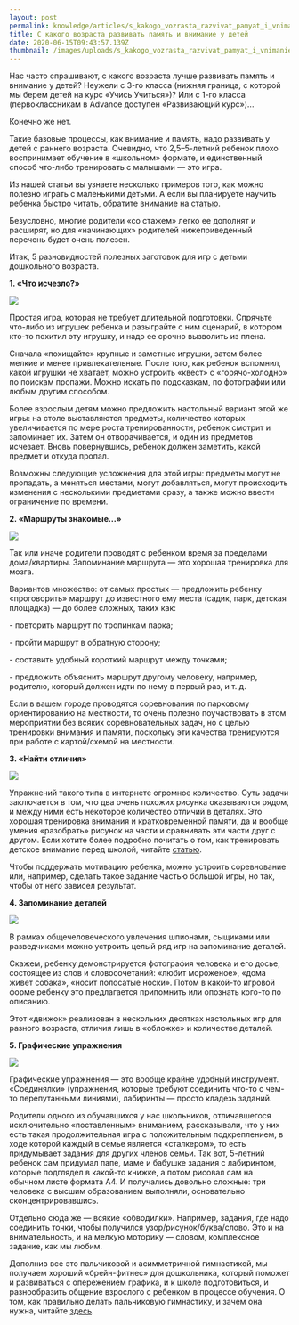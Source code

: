 ```yaml
---
layout: post
permalink: knowledge/articles/s_kakogo_vozrasta_razvivat_pamyat_i_vnimanie_u_detey/index.html
title: С какого возраста развивать память и внимание у детей
date: 2020-06-15T09:43:57.139Z
thumbnail: /images/uploads/s_kakogo_vozrasta_razvivat_pamyat_i_vnimanie_u_detey-01.jpg
---
```

Нас часто спрашивают, с какого возраста лучше развивать память и внимание у детей? Неужели с 3-го класса (нижняя граница, с которой мы берем детей на курс «Учись Учиться»)? Или с 1-го класса (первоклассникам в Advance доступен «Развивающий курс»)...

Конечно же нет.

Такие базовые процессы, как внимание и память, надо развивать у детей с раннего возраста. Очевидно, что 2,5–5-летний ребенок плохо воспринимает обучение в «школьном» формате, и единственный способ что-либо тренировать с малышами — это игра.

Из нашей статьи вы узнаете несколько примеров того, как можно полезно играть с маленькими детьми. А если вы планируете научить ребенка быстро читать, обратите внимание на [статью](knowledge/articles/naskolko_effektivny_kursy_skorochteniya_dlya_detey/index.html).

Безусловно, многие родители «со стажем» легко ее дополнят и расширят, но для «начинающих» родителей нижеприведенный перечень будет очень полезен.

Итак, 5 разновидностей полезных заготовок для игр с детьми дошкольного возраста.

**1. «Что исчезло?»**

![](/images/uploads/s_kakogo_vozrasta_razvivat_pamyat_i_vnimanie_u_detey-02.jpg)

Простая игра, которая не требует длительной подготовки. Спрячьте что-либо из игрушек ребенка и разыграйте с ним сценарий, в котором кто-то похитил эту игрушку, и надо ее срочно вызволить из плена.

Сначала «похищайте» крупные и заметные игрушки, затем более мелкие и менее привлекательные. После того, как ребенок вспомнил, какой игрушки не хватает, можно устроить «квест» с «горячо-холодно» по поискам пропажи. Можно искать по подсказкам, по фотографии или любым другим способом.

Более взрослым детям можно предложить настольный вариант этой же игры: на столе выставляются предметы, количество которых увеличивается по мере роста тренированности, ребенок смотрит и запоминает их. Затем он отворачивается, и один из предметов исчезает. Вновь повернувшись, ребенок должен заметить, какой предмет и откуда пропал.

Возможны следующие усложнения для этой игры: предметы могут не пропадать, а меняться местами, могут добавляться, могут происходить изменения с несколькими предметами сразу, а также можно ввести ограничение по времени.

**2. «Маршруты знакомые…»**

![](/images/uploads/s_kakogo_vozrasta_razvivat_pamyat_i_vnimanie_u_detey-03.jpg)

Так или иначе родители проводят с ребенком время за пределами дома/квартиры. Запоминание маршрута — это хорошая тренировка для мозга.

Вариантов множество: от самых простых — предложить ребенку «проговорить» маршрут до известного ему места (садик, парк, детская площадка) — до более сложных, таких как:

\- повторить маршрут по тропинкам парка;

\- пройти маршрут в обратную сторону;

\- составить удобный короткий маршрут между точками;

\- предложить объяснить маршрут другому человеку, например, родителю, который должен идти по нему в первый раз, и т. д.

Если в вашем городе проводятся соревнования по парковому ориентированию на местности, то очень полезно поучаствовать в этом мероприятии без всяких соревновательных задач, но с целью тренировки внимания и памяти, поскольку эти качества тренируются при работе с картой/схемой на местности.

**3. «Найти отличия»**

![](/images/uploads/s_kakogo_vozrasta_razvivat_pamyat_i_vnimanie_u_detey-04.jpg)

Упражнений такого типа в интернете огромное количество. Суть задачи заключается в том, что два очень похожих рисунка оказываются рядом, и между ними есть некоторое количество отличий в деталях. Это хорошая тренировка внимания и кратковременной памяти, да и вообще умения «разобрать» рисунок на части и сравнивать эти части друг с другом. Если хотите более подробно почитать о том, как тренировать детское внимание перед школой, читайте [статью](knowledge/articles/razvitie_vnimaniya_u_detey_kak_podgotovka_k_shkole/index.html).

Чтобы поддержать мотивацию ребенка, можно устроить соревнование или, например, сделать такое задание частью большой игры, но так, чтобы от него зависел результат.

**4. Запоминание деталей**

![](/images/uploads/s_kakogo_vozrasta_razvivat_pamyat_i_vnimanie_u_detey-05.jpg)

В рамках общечеловеческого увлечения шпионами, сыщиками или разведчиками можно устроить целый ряд игр на запоминание деталей.

Скажем, ребенку демонстрируется фотография человека и его досье, состоящее из слов и словосочетаний: «любит мороженое», «дома живет собака», «носит полосатые носки». Потом в какой-то игровой форме ребенку это предлагается припомнить или опознать кого-то по описанию.

Этот «движок» реализован в нескольких десятках настольных игр для разного возраста, отличия лишь в «обложке» и количестве деталей.

**5. Графические упражнения**

![](/images/uploads/s_kakogo_vozrasta_razvivat_pamyat_i_vnimanie_u_detey-06.jpg)

Графические упражнения — это вообще крайне удобный инструмент. «Соединялки» (упражнения, которые требуют соединить что-то с чем-то перепутанными линиями), лабиринты — просто кладезь заданий.

Родители одного из обучавшихся у нас школьников, отличавшегося исключительно «поставленным» вниманием, рассказывали, что у них есть такая продолжительная игра с положительным подкреплением, в ходе которой каждый в семье является «сталкером», то есть придумывает задания для других членов семьи. Так вот, 5-летний ребенок сам придумал папе, маме и бабушке задания с лабиринтом, которые подглядел в какой-то книжке, а потом рисовал сам на обычном листе формата А4. И получались довольно сложные: три человека с высшим образованием выполняли, основательно сконцентрировавшись.

Отдельно сюда же — всякие «обводилки». Например, задания, где надо соединить точки, чтобы получился узор/рисунок/буква/слово. Это и на внимательность, и на мелкую моторику — словом, комплексное задание, как мы любим.

Дополнив все это пальчиковой и асимметричной гимнастикой, мы получаем хороший «брейн-фитнес» для дошкольника, который поможет и развиваться с опережением графика, и к школе подготовиться, и разнообразить общение взрослого с ребенком в процессе обучения. О том, как правильно делать пальчиковую гимнастику, и зачем она нужна, читайте [здесь](knowledge/articles/dlya_chego_nuzhna_palchikovaya_gimnastika/index.html).